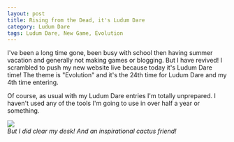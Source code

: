 ```yaml
---
layout: post
title: Rising from the Dead, it's Ludum Dare
category: Ludum Dare
tags: Ludum Dare, New Game, Evolution
---
```


I've been a long time gone, been busy with school then having summer vacation and generally not making games or blogging. But I have revived! I scrambled to push my new website live because today it's Ludum Dare time! The theme is "Evolution" and it's the 24th time for Ludum Dare and my 4th time entering.


Of course, as usual with my Ludum Dare entries I'm totally unprepared. I haven't used any of the tools I'm going to use in over half a year or something.

![](/media/images/ld24_full_desktop.jpg)  
*But I did clear my desk! And an inspirational cactus friend!*

